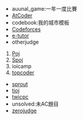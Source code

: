 * auunal_game:一年一度比賽
* [AtCoder](https://atcoder.jp/)
* codebook:我的城市模板
* [Codeforces](http://codeforces.com/)
* [e-tutor](http://e-tutor.itsa.org.tw/e-Tutor/)
* otherjudge
1. [Poj](http://poj.org/)
2. [Spoj](http://www.spoj.com/)
3. ioicamp
4. [topcoder](https://www.topcoder.com/)
* [sprout](https://neoj.sprout.tw/)
* [tioj](http://tioj.infor.org/)
* [twicpc](http://oj.icpc.tw/)
* unsolved:未AC題目
* [zerojudge](https://zerojudge.tw/)